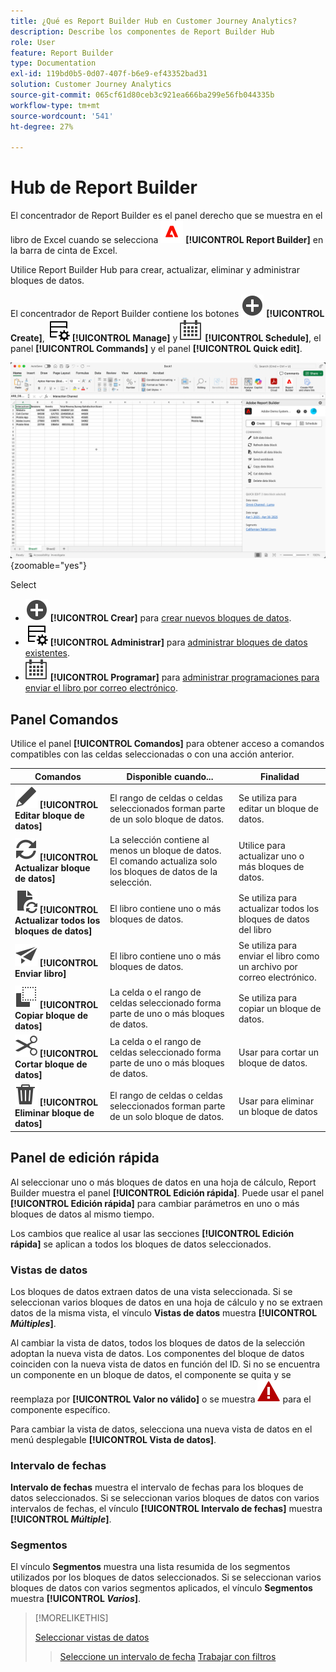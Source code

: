 ```yaml
---
title: ¿Qué es Report Builder Hub en Customer Journey Analytics?
description: Describe los componentes de Report Builder Hub
role: User
feature: Report Builder
type: Documentation
exl-id: 119bd0b5-0d07-407f-b6e9-ef43352bad31
solution: Customer Journey Analytics
source-git-commit: 065cf61d80ceb3c921ea666ba299e56fb044335b
workflow-type: tm+mt
source-wordcount: '541'
ht-degree: 27%

---
```


# Hub de Report Builder

El concentrador de Report Builder es el panel derecho que se muestra en el libro de Excel cuando se selecciona ![AdobeLogoRedonWhite](/help/assets/icons/AdobeLogoRedOnWhite.svg) **[!UICONTROL Report Builder]** en la barra de cinta de Excel.

Utilice Report Builder Hub para crear, actualizar, eliminar y administrar bloques de datos.

El concentrador de Report Builder contiene los botones ![AddCircle](/help/assets/icons/AddCircle.svg) **[!UICONTROL Create]**, ![TableManage](/help/assets/icons/TableManage.svg) **[!UICONTROL Manage]** y ![Calendar](/help/assets/icons/Calendar.svg) **[!UICONTROL Schedule]**, el panel **[!UICONTROL Commands]** y el panel **[!UICONTROL Quick edit]**.

![concentrador de Report Builder](assets/hub51.png){zoomable="yes"}


Select

* ![Agregar círculo](/help/assets/icons/AddCircle.svg) **[!UICONTROL Crear]** para [crear nuevos bloques de datos](create-a-data-block.md).
* ![TableManage](/help/assets/icons/TableManage.svg) **[!UICONTROL Administrar]** para [administrar bloques de datos existentes](manage-reportbuilder.md).
* ![Calendario](/help/assets/icons/Calendar.svg) **[!UICONTROL Programar]** para [administrar programaciones para enviar el libro por correo electrónico](schedule-reportbuilder.md).

## Panel Comandos

Utilice el panel **[!UICONTROL Comandos]** para obtener acceso a comandos compatibles con las celdas seleccionadas o con una acción anterior.

| Comandos | Disponible cuando... | Finalidad |
|------|------------------|--------|
| ![Editar](/help/assets/icons/Edit.svg) **[!UICONTROL Editar bloque de datos]** | El rango de celdas o celdas seleccionados forman parte de un solo bloque de datos. | Se utiliza para editar un bloque de datos. |
| ![Actualizar](/help/assets/icons/Refresh.svg) **[!UICONTROL Actualizar bloque de datos]** | La selección contiene al menos un bloque de datos. El comando actualiza solo los bloques de datos de la selección. | Utilice para actualizar uno o más bloques de datos. |
| ![ActualizarDocumento](/help/assets/icons/DocumentRefresh.svg) **[!UICONTROL Actualizar todos los bloques de datos]** | El libro contiene uno o más bloques de datos. | Se utiliza para actualizar todos los bloques de datos del libro |
| ![Enviar](/help/assets/icons/Send.svg) **[!UICONTROL Enviar libro]** | El libro contiene uno o más bloques de datos. | Se utiliza para enviar el libro como un archivo por correo electrónico. |
| ![Copiar](/help/assets/icons/Copy.svg) **[!UICONTROL Copiar bloque de datos]** | La celda o el rango de celdas seleccionado forma parte de uno o más bloques de datos. | Se utiliza para copiar un bloque de datos. |
| ![Cortar](/help/assets/icons/Cut.svg) **[!UICONTROL Cortar bloque de datos]** | La celda o el rango de celdas seleccionado forma parte de uno o más bloques de datos. | Usar para cortar un bloque de datos. |
| ![Eliminar](/help/assets/icons/Delete.svg) **[!UICONTROL Eliminar bloque de datos]** | El rango de celdas o celdas seleccionados forman parte de un solo bloque de datos. | Usar para eliminar un bloque de datos |

## Panel de edición rápida

Al seleccionar uno o más bloques de datos en una hoja de cálculo, Report Builder muestra el panel **[!UICONTROL Edición rápida]**. Puede usar el panel **[!UICONTROL Edición rápida]** para cambiar parámetros en uno o más bloques de datos al mismo tiempo.

Los cambios que realice al usar las secciones **[!UICONTROL Edición rápida]** se aplican a todos los bloques de datos seleccionados.

### Vistas de datos

Los bloques de datos extraen datos de una vista seleccionada. Si se seleccionan varios bloques de datos en una hoja de cálculo y no se extraen datos de la misma vista, el vínculo **Vistas de datos** muestra **[!UICONTROL _Múltiples_]**.

Al cambiar la vista de datos, todos los bloques de datos de la selección adoptan la nueva vista de datos. Los componentes del bloque de datos coinciden con la nueva vista de datos en función del ID. Si no se encuentra un componente en un bloque de datos, el componente se quita y se reemplaza por **[!UICONTROL Valor no válido]** o se muestra ![AlertRed](/help/assets/icons/AlertRed.svg) para el componente específico.

Para cambiar la vista de datos, selecciona una nueva vista de datos en el menú desplegable **[!UICONTROL Vista de datos]**.


### Intervalo de fechas

**Intervalo de fechas** muestra el intervalo de fechas para los bloques de datos seleccionados. Si se seleccionan varios bloques de datos con varios intervalos de fechas, el vínculo **[!UICONTROL Intervalo de fechas]** muestra **[!UICONTROL _Múltiple_]**.

### Segmentos

El vínculo **Segmentos** muestra una lista resumida de los segmentos utilizados por los bloques de datos seleccionados. Si se seleccionan varios bloques de datos con varios segmentos aplicados, el vínculo **Segmentos** muestra **[!UICONTROL _Varios_]**.

>[!MORELIKETHIS]
>
>[Seleccionar vistas de datos](select-data-view.md)
>>[Seleccione un intervalo de fecha](select-date-range.md)
>>[Trabajar con filtros](work-with-filters.md)
>
